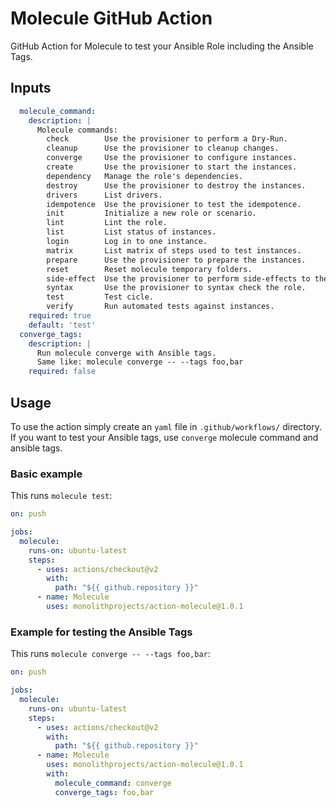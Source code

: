 # Molecule GitHub Action

GitHub Action for Molecule to test your Ansible Role including the Ansible Tags.

## Inputs

```yaml
  molecule_command:
    description: |
      Molecule commands:
        check        Use the provisioner to perform a Dry-Run.
        cleanup      Use the provisioner to cleanup changes.
        converge     Use the provisioner to configure instances.
        create       Use the provisioner to start the instances.
        dependency   Manage the role's dependencies.
        destroy      Use the provisioner to destroy the instances.
        drivers      List drivers.
        idempotence  Use the provisioner to test the idempotence.
        init         Initialize a new role or scenario.
        lint         Lint the role.
        list         List status of instances.
        login        Log in to one instance.
        matrix       List matrix of steps used to test instances.
        prepare      Use the provisioner to prepare the instances.
        reset        Reset molecule temporary folders.
        side-effect  Use the provisioner to perform side-effects to the instances.
        syntax       Use the provisioner to syntax check the role.
        test         Test cicle.
        verify       Run automated tests against instances.
    required: true
    default: 'test'
  converge_tags:
    description: |
      Run molecule converge with Ansible tags.
      Same like: molecule converge -- --tags foo,bar
    required: false
```

## Usage

To use the action simply create an `yaml` file in `.github/workflows/` directory.  
If you want to test your Ansible tags, use `converge` molecule command and ansible tags.

### Basic example

This runs `molecule test`:

```yaml
on: push

jobs:
  molecule:
    runs-on: ubuntu-latest
    steps:
      - uses: actions/checkout@v2
        with:
          path: "${{ github.repository }}"
      - name: Molecule
        uses: monolithprojects/action-molecule@1.0.1
```

### Example for testing the Ansible Tags

This runs `molecule converge -- --tags foo,bar`:

```yaml
on: push

jobs:
  molecule:
    runs-on: ubuntu-latest
    steps:
      - uses: actions/checkout@v2
        with:
          path: "${{ github.repository }}"
      - name: Molecule
        uses: monolithprojects/action-molecule@1.0.1
        with:
          molecule_command: converge
          converge_tags: foo,bar
```
